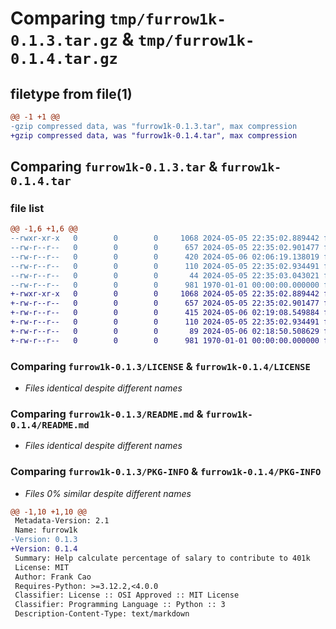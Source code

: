# Comparing `tmp/furrow1k-0.1.3.tar.gz` & `tmp/furrow1k-0.1.4.tar.gz`

## filetype from file(1)

```diff
@@ -1 +1 @@
-gzip compressed data, was "furrow1k-0.1.3.tar", max compression
+gzip compressed data, was "furrow1k-0.1.4.tar", max compression
```

## Comparing `furrow1k-0.1.3.tar` & `furrow1k-0.1.4.tar`

### file list

```diff
@@ -1,6 +1,6 @@
--rwxr-xr-x   0        0        0     1068 2024-05-05 22:35:02.889442 furrow1k-0.1.3/LICENSE
--rw-r--r--   0        0        0      657 2024-05-05 22:35:02.901477 furrow1k-0.1.3/README.md
--rw-r--r--   0        0        0      420 2024-05-06 02:06:19.138019 furrow1k-0.1.3/pyproject.toml
--rw-r--r--   0        0        0      110 2024-05-05 22:35:02.934491 furrow1k-0.1.3/src/furrow1k/__init__.py
--rw-r--r--   0        0        0       44 2024-05-05 22:35:03.043021 furrow1k-0.1.3/src/furrow1k/furrow1k.py
--rw-r--r--   0        0        0      981 1970-01-01 00:00:00.000000 furrow1k-0.1.3/PKG-INFO
+-rwxr-xr-x   0        0        0     1068 2024-05-05 22:35:02.889442 furrow1k-0.1.4/LICENSE
+-rw-r--r--   0        0        0      657 2024-05-05 22:35:02.901477 furrow1k-0.1.4/README.md
+-rw-r--r--   0        0        0      415 2024-05-06 02:19:08.549884 furrow1k-0.1.4/pyproject.toml
+-rw-r--r--   0        0        0      110 2024-05-05 22:35:02.934491 furrow1k-0.1.4/src/furrow1k/__init__.py
+-rw-r--r--   0        0        0       89 2024-05-06 02:18:50.508629 furrow1k-0.1.4/src/furrow1k/furrow1k.py
+-rw-r--r--   0        0        0      981 1970-01-01 00:00:00.000000 furrow1k-0.1.4/PKG-INFO
```

### Comparing `furrow1k-0.1.3/LICENSE` & `furrow1k-0.1.4/LICENSE`

 * *Files identical despite different names*

### Comparing `furrow1k-0.1.3/README.md` & `furrow1k-0.1.4/README.md`

 * *Files identical despite different names*

### Comparing `furrow1k-0.1.3/PKG-INFO` & `furrow1k-0.1.4/PKG-INFO`

 * *Files 0% similar despite different names*

```diff
@@ -1,10 +1,10 @@
 Metadata-Version: 2.1
 Name: furrow1k
-Version: 0.1.3
+Version: 0.1.4
 Summary: Help calculate percentage of salary to contribute to 401k
 License: MIT
 Author: Frank Cao
 Requires-Python: >=3.12.2,<4.0.0
 Classifier: License :: OSI Approved :: MIT License
 Classifier: Programming Language :: Python :: 3
 Description-Content-Type: text/markdown
```

